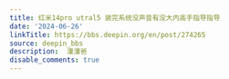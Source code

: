 ```yaml
---
title: 红米14pro utral5 装完系统没声音有没大内高手指导指导
date: '2024-06-26'
linkTitle: https://bbs.deepin.org/en/post/274265
source: deepin_bbs
description:  潼潼爸 
disable_comments: true
---
```


